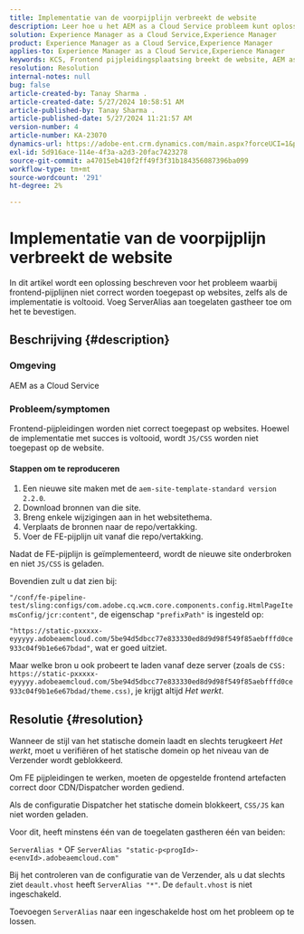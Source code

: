 ```yaml
---
title: Implementatie van de voorpijplijn verbreekt de website
description: Leer hoe u het AEM as a Cloud Service probleem kunt oplossen waarbij de implementatie van de frontend-pijplijn de website verbreekt. Voeg ServerAlias aan toegelaten gastheer toe.
solution: Experience Manager as a Cloud Service,Experience Manager
product: Experience Manager as a Cloud Service,Experience Manager
applies-to: Experience Manager as a Cloud Service,Experience Manager
keywords: KCS, Frontend pijpleidingsplaatsing breekt de website, AEM as a Cloud Service, js/css dossiers niet worden toegepast
resolution: Resolution
internal-notes: null
bug: false
article-created-by: Tanay Sharma .
article-created-date: 5/27/2024 10:58:51 AM
article-published-by: Tanay Sharma .
article-published-date: 5/27/2024 11:21:57 AM
version-number: 4
article-number: KA-23070
dynamics-url: https://adobe-ent.crm.dynamics.com/main.aspx?forceUCI=1&pagetype=entityrecord&etn=knowledgearticle&id=6af66914-181c-ef11-840b-6045bd006b25
exl-id: 5d916ace-114e-4f3a-a2d3-20fac7423278
source-git-commit: a47015eb410f2ff49f3f31b184356087396ba099
workflow-type: tm+mt
source-wordcount: '291'
ht-degree: 2%

---
```


# Implementatie van de voorpijplijn verbreekt de website


In dit artikel wordt een oplossing beschreven voor het probleem waarbij frontend-pijplijnen niet correct worden toegepast op websites, zelfs als de implementatie is voltooid. Voeg ServerAlias aan toegelaten gastheer toe om het te bevestigen.



## Beschrijving {#description}


### Omgeving

AEM as a Cloud Service

### Probleem/symptomen

Frontend-pijpleidingen worden niet correct toegepast op websites. Hoewel de implementatie met succes is voltooid, wordt `JS/CSS` worden niet toegepast op de website.

#### Stappen om te reproduceren

1. Een nieuwe site maken met de `aem-site-template-standard version 2.2.0`.
2. Download bronnen van die site.
3. Breng enkele wijzigingen aan in het websitethema.
4. Verplaats de bronnen naar de repo/vertakking.
5. Voer de FE-pijplijn uit vanaf die repo/vertakking.


Nadat de FE-pijplijn is geïmplementeerd, wordt de nieuwe site onderbroken en niet `JS/CSS` is geladen.

Bovendien zult u dat zien bij:

`"/conf/fe-pipeline-test/sling:configs/com.adobe.cq.wcm.core.components.config.HtmlPageItemsConfig/jcr:content"`, de eigenschap `"prefixPath"` is ingesteld op:

`"https://static-pxxxxx-eyyyyy.adobeaemcloud.com/5be94d5dbcc77e833330ed8d9d98f549f85aebfffd0ce933c04f9b1e6e67bdad"`, wat er goed uitziet.

Maar welke bron u ook probeert te laden vanaf deze server (zoals de `CSS: https://static-pxxxxx-eyyyyy.adobeaemcloud.com/5be94d5dbcc77e833330ed8d9d98f549f85aebfffd0ce933c04f9b1e6e67bdad/theme.css)`, je krijgt altijd *Het werkt*.


## Resolutie {#resolution}


Wanneer de stijl van het statische domein laadt en slechts terugkeert *Het werkt*, moet u verifiëren of het statische domein op het niveau van de Verzender wordt geblokkeerd.

Om FE pijpleidingen te werken, moeten de opgestelde frontend artefacten correct door CDN/Dispatcher worden gediend.

Als de configuratie Dispatcher het statische domein blokkeert, `CSS/JS` kan niet worden geladen.

Voor dit, heeft minstens één van de toegelaten gastheren één van beiden:

`ServerAlias *`
OF
`ServerAlias "static-p<progId>-e<envId>.adobeaemcloud.com"`

Bij het controleren van de configuratie van de Verzender, als u dat slechts ziet `deault.vhost` heeft `ServerAlias "*"`. De `default.vhost` is niet ingeschakeld.

Toevoegen `ServerAlias` naar een ingeschakelde host om het probleem op te lossen.
